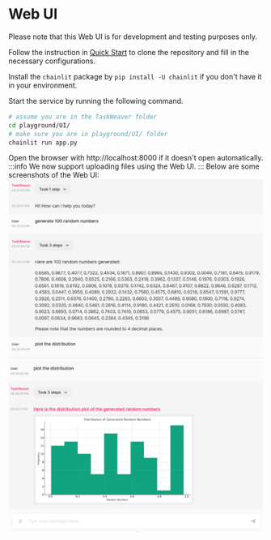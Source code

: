 # Web UI

Please note that this Web UI is for development and testing purposes only.

Follow the instruction in [Quick Start](../quickstart.md) to clone the repository and fill in the necessary configurations.

Install the `chainlit` package by `pip install -U chainlit` if you don't have it in your environment.

Start the service by running the following command.


```bash
# assume you are in the TaskWeaver folder
cd playground/UI/
# make sure you are in playground/UI/ folder
chainlit run app.py
```

Open the browser with http://localhost:8000 if it doesn't open automatically. 
:::info
We now support uploading files using the Web UI. 
:::
Below are some screenshots of the Web UI:
![TaskWeaver UI Screenshot 1](../../static/img/ui_screenshot_1.png)
![TaskWeaver UI Screenshot 2](../../static/img/ui_screenshot_2.png)


